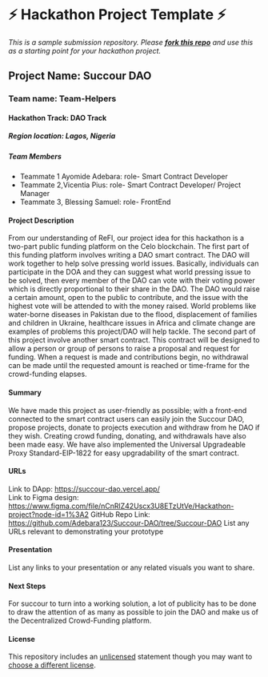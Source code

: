 
# ⚡ Hackathon Project Template ⚡
_This is a sample submission repository.
Please [__fork this repo__](https://help.github.com/articles/fork-a-repo/) and use this as a starting point for your hackathon project._

## Project Name:  Succour DAO
### Team name: Team-Helpers
#### Hackathon Track: DAO Track

##### Region location: Lagos, Nigeria

##### Team Members
- Teammate 1 Ayomide Adebara: role- Smart Contract Developer
- Teammate 2,Vicentia Pius: role- Smart Contract Developer/ Project Manager
- Teammate 3, Blessing Samuel: role- FrontEnd 

#### Project Description
From our understanding of ReFI, our project idea for this hackathon is a two-part public funding platform on the Celo blockchain.
The first part of this funding platform involves writing a DAO smart contract. The DAO will work together to help solve pressing world issues.
Basically, individuals can participate in the DOA and they can suggest what world pressing issue to be solved, then every member of the DAO can vote with their voting power which is directly proportional to their share in the DAO.
The DAO would raise a certain amount, open to the public to contribute, and the issue with the highest vote will be attended to with the money raised.
World problems like water-borne diseases in Pakistan due to the flood, displacement of families and children in Ukraine, healthcare issues in Africa and climate change are examples of problems this project/DAO will help tackle.
The second part of this project involve another smart contract. This contract will be designed to allow a person or group of persons to raise a proposal and request for funding. When a request is made and contributions begin, no withdrawal can be made until the requested amount is reached or time-frame for the crowd-funding elapses. 


#### Summary
We have made this project as user-friendly as possible; with a front-end connected to the smart contract users can easily join the Succour DAO, propose projects, donate to projects execution and withdraw from he DAO if they wish. Creating crowd funding, donating, and withdrawals have also been made easy.
We have also implemented the Universal Upgradeable Proxy Standard-EIP-1822 for easy upgradability of the smart contract.

#### URLs  
Link to DApp: <https://succour-dao.vercel.app/>  
Link to Figma design: <https://www.figma.com/file/nCnRlZ42Uscx3U8ETzUtVe/Hackathon-project?node-id=1%3A2>
GitHub Repo Link: <https://github.com/Adebara123/Succour-DAO/tree/Succour-DAO>
List any URLs relevant to demonstrating your prototype

#### Presentation

List any links to your presentation or any related visuals you want to share.

#### Next Steps
For succour to turn into a working solution, a lot of publicity has to be done to draw the attention of as many as possible to join the DAO and make us of the Decentralized Crowd-Funding platform.


#### License
This repository includes an [unlicensed](http://unlicense.org/) statement though you may want to [choose a different license](https://choosealicense.com/).
